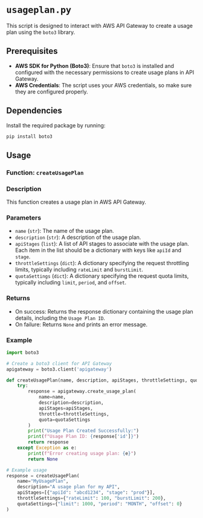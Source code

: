 # `usageplan.py`

This script is designed to interact with AWS API Gateway to create a usage plan using the `boto3` library.

## Prerequisites

- **AWS SDK for Python (Boto3)**: Ensure that `boto3` is installed and configured with the necessary permissions to create usage plans in API Gateway.
- **AWS Credentials**: The script uses your AWS credentials, so make sure they are configured properly.

## Dependencies

Install the required package by running:

```bash
pip install boto3

```

## Usage

### Function: `createUsagePlan`

### Description

This function creates a usage plan in AWS API Gateway.

### Parameters

- `name` (`str`): The name of the usage plan.
- `description` (`str`): A description of the usage plan.
- `apiStages` (`list`): A list of API stages to associate with the usage plan. Each item in the list should be a dictionary with keys like `apiId` and `stage`.
- `throttleSettings` (`dict`): A dictionary specifying the request throttling limits, typically including `rateLimit` and `burstLimit`.
- `quotaSettings` (`dict`): A dictionary specifying the request quota limits, typically including `limit`, `period`, and `offset`.

### Returns

- On success: Returns the response dictionary containing the usage plan details, including the `Usage Plan ID`.
- On failure: Returns `None` and prints an error message.

### Example

```python
import boto3

# Create a boto3 client for API Gateway
apigateway = boto3.client('apigateway')

def createUsagePlan(name, description, apiStages, throttleSettings, quotaSettings):
    try:
        response = apigateway.create_usage_plan(
            name=name,
            description=description,
            apiStages=apiStages,
            throttle=throttleSettings,
            quota=quotaSettings
        )
        print("Usage Plan Created Successfully:")
        print(f"Usage Plan ID: {response['id']}")
        return response
    except Exception as e:
        print(f"Error creating usage plan: {e}")
        return None

# Example usage
response = createUsagePlan(
    name="MyUsagePlan",
    description="A usage plan for my API",
    apiStages=[{"apiId": "abcd1234", "stage": "prod"}],
    throttleSettings={"rateLimit": 100, "burstLimit": 200},
    quotaSettings={"limit": 1000, "period": "MONTH", "offset": 0}
)

```
